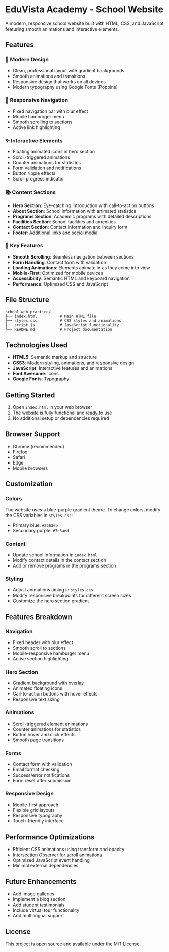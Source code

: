 # EduVista Academy - School Website

A modern, responsive school website built with HTML, CSS, and JavaScript featuring smooth animations and interactive elements.

## Features

### 🎨 Modern Design
- Clean, professional layout with gradient backgrounds
- Smooth animations and transitions
- Responsive design that works on all devices
- Modern typography using Google Fonts (Poppins)

### 📱 Responsive Navigation
- Fixed navigation bar with blur effect
- Mobile hamburger menu
- Smooth scrolling to sections
- Active link highlighting

### ✨ Interactive Elements
- Floating animated icons in hero section
- Scroll-triggered animations
- Counter animations for statistics
- Form validation and notifications
- Button ripple effects
- Scroll progress indicator

### 📚 Content Sections
- **Hero Section**: Eye-catching introduction with call-to-action buttons
- **About Section**: School information with animated statistics
- **Programs Section**: Academic programs with detailed descriptions
- **Facilities Section**: School facilities and amenities
- **Contact Section**: Contact information and inquiry form
- **Footer**: Additional links and social media

### 🎯 Key Features
- **Smooth Scrolling**: Seamless navigation between sections
- **Form Handling**: Contact form with validation
- **Loading Animations**: Elements animate in as they come into view
- **Mobile-First**: Optimized for mobile devices
- **Accessibility**: Semantic HTML and keyboard navigation
- **Performance**: Optimized CSS and JavaScript

## File Structure

```
school-web-practice/
├── index.html          # Main HTML file
├── styles.css          # CSS styles and animations
├── script.js           # JavaScript functionality
└── README.md           # Project documentation
```

## Technologies Used

- **HTML5**: Semantic markup and structure
- **CSS3**: Modern styling, animations, and responsive design
- **JavaScript**: Interactive features and animations
- **Font Awesome**: Icons
- **Google Fonts**: Typography

## Getting Started

1. Open `index.html` in your web browser
2. The website is fully functional and ready to use
3. No additional setup or dependencies required

## Browser Support

- Chrome (recommended)
- Firefox
- Safari
- Edge
- Mobile browsers

## Customization

### Colors
The website uses a blue-purple gradient theme. To change colors, modify the CSS variables in `styles.css`:
- Primary blue: `#2563eb`
- Secondary purple: `#7c3aed`

### Content
- Update school information in `index.html`
- Modify contact details in the contact section
- Add or remove programs in the programs section

### Styling
- Adjust animations timing in `styles.css`
- Modify responsive breakpoints for different screen sizes
- Customize the hero section gradient

## Features Breakdown

### Navigation
- Fixed header with blur effect
- Smooth scroll to sections
- Mobile-responsive hamburger menu
- Active section highlighting

### Hero Section
- Gradient background with overlay
- Animated floating icons
- Call-to-action buttons with hover effects
- Responsive text sizing

### Animations
- Scroll-triggered element animations
- Counter animations for statistics
- Button hover and click effects
- Smooth page transitions

### Forms
- Contact form with validation
- Email format checking
- Success/error notifications
- Form reset after submission

### Responsive Design
- Mobile-first approach
- Flexible grid layouts
- Responsive typography
- Touch-friendly interface

## Performance Optimizations

- Efficient CSS animations using transform and opacity
- Intersection Observer for scroll animations
- Optimized JavaScript event handling
- Minimal external dependencies

## Future Enhancements

- Add image galleries
- Implement a blog section
- Add student testimonials
- Include virtual tour functionality
- Add multilingual support

## License

This project is open source and available under the MIT License.
